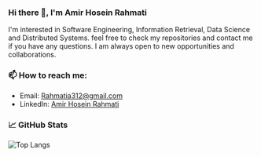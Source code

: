 ### Hi there 👋, I'm Amir Hosein Rahmati
I'm interested in Software Engineering, Information Retrieval, Data Science and Distributed Systems. feel free to check my repositories and contact me if you have any questions. I am always open to new opportunities and collaborations.

### 📫 How to reach me:
- Email: Rahmatia312@gmail.com
- LinkedIn: [Amir Hosein Rahmati](https://www.linkedin.com/in/amir-hosein-rahmati-965a01110/)

### 📈 GitHub Stats
![Top Langs](https://github-readme-stats.vercel.app/api/top-langs/?username=amirR01&layout=compact)



<!--
**amirR01/amirR01** is a ✨ _special_ ✨ repository because its `README.md` (this file) appears on your GitHub profile.

Here are some ideas to get you started:

- 🔭 I’m currently working on ...
- 🌱 I’m currently learning ...
- 👯 I’m looking to collaborate on ...
- 🤔 I’m looking for help with ...
- 💬 Ask me about ...
- 📫 How to reach me: ...
- 😄 Pronouns: ...
- ⚡ Fun fact: ...
-->
